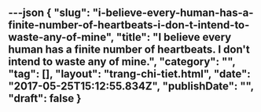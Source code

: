 ---json
{
    "slug": "i-believe-every-human-has-a-finite-number-of-heartbeats-i-don-t-intend-to-waste-any-of-mine",
    "title": "I believe every human has a finite number of heartbeats. I don't intend to waste any of mine.",
    "category": "",
    "tag": [],
    "layout": "trang-chi-tiet.html",
    "date": "2017-05-25T15:12:55.834Z",
    "publishDate": "",
    "draft": false
}
---
